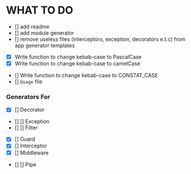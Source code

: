 # WHAT TO DO

- [] add readme
- [] add module generator
- [] remove useless files (interceptors, exception, decorators e.t.c) from app generator templates

- [x] Write function to change kebab-case to PascalCase
- [x] Write function to change kebab-case to camelCase
- [] Write function to change kebab-case to CONSTAT_CASE
- [] `Usage` file

### Generators For
- [x] [] Decorator
- [] [] Exception
- [] [] Filter
- [x] [] Guard
- [x] [] Interceptor
- [x] [] Middleware
- [] [] Pipe